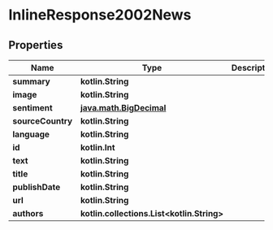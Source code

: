
# InlineResponse2002News

## Properties
Name | Type | Description | Notes
------------ | ------------- | ------------- | -------------
**summary** | **kotlin.String** |  |  [optional]
**image** | **kotlin.String** |  |  [optional]
**sentiment** | [**java.math.BigDecimal**](java.math.BigDecimal.md) |  |  [optional]
**sourceCountry** | **kotlin.String** |  |  [optional]
**language** | **kotlin.String** |  |  [optional]
**id** | **kotlin.Int** |  |  [optional]
**text** | **kotlin.String** |  |  [optional]
**title** | **kotlin.String** |  |  [optional]
**publishDate** | **kotlin.String** |  |  [optional]
**url** | **kotlin.String** |  |  [optional]
**authors** | **kotlin.collections.List&lt;kotlin.String&gt;** |  |  [optional]



